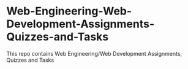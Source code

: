 # Web-Engineering-Web-Development-Assignments-Quizzes-and-Tasks
This repo contains Web Engineering/Web Development Assignments, Quizzes and Tasks
